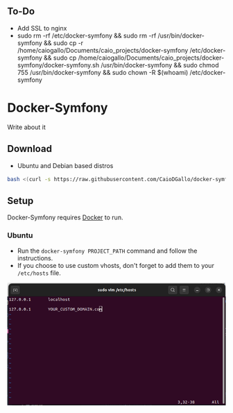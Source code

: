 ## To-Do

- Add SSL to nginx
- sudo rm -rf /etc/docker-symfony && sudo rm -rf /usr/bin/docker-symfony && sudo cp -r /home/caiogallo/Documents/caio_projects/docker-symfony /etc/docker-symfony && sudo cp /home/caiogallo/Documents/caio_projects/docker-symfony/docker-symfony.sh /usr/bin/docker-symfony && sudo chmod 755 /usr/bin/docker-symfony && sudo chown -R $(whoami) /etc/docker-symfony


# Docker-Symfony

Write about it

## Download

- Ubuntu and Debian based distros
```sh
bash <(curl -s https://raw.githubusercontent.com/CaioDGallo/docker-symfony/main/install.sh)
```

## Setup

Docker-Symfony requires [Docker](https://docs.docker.com/engine/install/) to run.

### Ubuntu

- Run the `docker-symfony PROJECT_PATH` command and follow the instructions.
- If you choose to use custom vhosts, don't forget to add them to your `/etc/hosts` file.

![VHOSTS](docs/vhosts.png?raw=true "vhosts instruction")